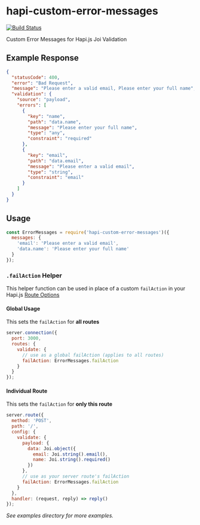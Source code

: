 hapi-custom-error-messages
==========================
[![Build Status](https://travis-ci.org/dialexa/hapi-custom-error-messages.svg?branch=master)](https://travis-ci.org/dialexa/hapi-custom-error-messages)

Custom Error Messages for Hapi.js Joi Validation

## Example Response
```json
{
  "statusCode": 400,
  "error": "Bad Request",
  "message": "Please enter a valid email, Please enter your full name",
  "validation": {
    "source": "payload",
    "errors": [
      {
        "key": "name",
        "path": "data.name",
        "message": "Please enter your full name",
        "type": "any",
        "constraint": "required"
      },
      {
        "key": "email",
        "path": "data.email",
        "message": "Please enter a valid email",
        "type": "string",
        "constraint": "email"
      }
    ]
  }
}
```

## Usage

```js
const ErrorMessages = require('hapi-custom-error-messages')({
  messages: {
    'email': 'Please enter a valid email',
    'data.name': 'Please enter your full name'
  }
});
```

### `.failAction` Helper
This helper function can be used in place of a custom `failAction` in your Hapi.js [Route Options](http://hapijs.com/api#route-options)

#### Global Usage
This sets the `failAction` for **all routes**
```js
server.connection({
  port: 3000,
  routes: {
    validate: {
      // use as a global failAction (applies to all routes)
      failAction: ErrorMessages.failAction
    }
  }
});
```

#### Individual Route
This sets the `failAction` for **only this route**
```js
server.route({
  method: 'POST',
  path: '/',
  config: {
    validate: {
      payload: {
        data: Joi.object({
          email: Joi.string().email(),
          name: Joi.string().required()
        })
      },
      // use as your server route's failAction
      failAction: ErrorMessages.failAction
    }
  },
  handler: (request, reply) => reply()
});
```

_See examples directory for more examples._
